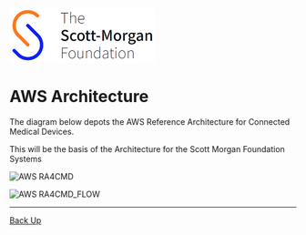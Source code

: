 ![smf-logo](../../../images/smf-logo.png)
# AWS Architecture

The diagram below depots the AWS Reference Architecture for Connected Medical Devices.

This will be the basis of the Architecture for the Scott Morgan Foundation Systems

![AWS RA4CMD](./aws-ref-arch-connected-medical-devices.pmg)

![AWS RA4CMD_FLOW](./aws-ref-arch-connected-medical-devices-words.pmg)


<hr>

[Back Up](../readme.md)
